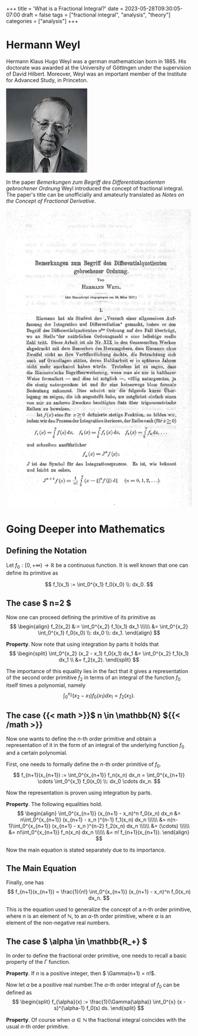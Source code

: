 +++
title = 'What is a Fractional Integral?'
date = 2023-05-28T09:30:05-07:00
draft = false
tags = ["fractional integral", "analysis", "theory"]
categories = ["analysis"]
+++

# Hermann Weyl
Hermann Klaus Hugo Weyl was a german mathematician born in 1885. His doctorate was awarded at the University of Göttingen under the supervision of David Hilbert. Moreover, Weyl was an important member of the Institute for Advanced Study, in Princeton.

![Hermann Weyl](/images/what_is_a_fractional_integral/weyl.jpg)

In the paper *Bemerkungen zum Begriff des Differentialquotienten gebrochener Ordnung* Weyl introduced the concept of fractional integral. The paper's title can be unofficially and amateurly translated as *Notes on the Concept of Fractional Derivative*.

![Bemerkungen zum Begriff des Differentialquotienten gebrochener Ordnung](/images/what_is_a_fractional_integral/bermerkungen_pg01.jpg)

# Going Deeper into Mathematics

## Defining the Notation
Let $f_0:[0,+\infty) \rightarrow \mathbb{R}$  be a continuous function. It is well known that one can define its primitive as

$$
f_1(x_1) := \int_0^{x_1} f_0(x_0) \\: dx_0.
$$

## The case $ n=2 $
Now one can proceed defining the primitive of its primitive as
$$
\begin{align}
    f_2(x_2)
    &:= \int_0^{x_2} f_1(x_1) dx_1 \\\\\\
    &= \int_0^{x_2} \int_0^{x_1} f_0(x_0) \\: dx_0 \\: dx_1.
\end{align}
$$

**Property**. Now note that using integration by parts it holds that
$$
\begin{split}
    \int_0^{x_2} (x_2 - x_1) f_0(x_1)  dx_1
    &= \int_0^{x_2} f_1(x_1) dx_1 \\
    &= f_2(x_2).
\end{split}
$$

The importance of this equality lies in the fact that it gives a representation of the second order primitive $f_2$ in terms of an integral of the function $f_0$ itself times a polynomial, namely
$$
    \int_0^{x_2} (x_2 - x_1) f_0(x_1)  dx_1 = f_2(x_2).
$$

## The case {{< math >}}$ n \in \mathbb{N} ${{< /math >}}
Now one wants to define the $n$-th order primitive and obtain a representation of it in the form of an integral of the underlying function $f_0$ and a certain polynomial.

First, one needs to formally define the $n$-th order primitive of $f_0$.
$$
f_{n+1}(x_{n+1}) := \int_0^{x_{n+1}} f_n(x_n) dx_n = \int_0^{x_{n+1}} \cdots \int_0^{x_1} f_0(x_0) \\: dx_0 \cdots dx_n.
$$

Now the representation is proven using integration by parts.

**Property**. The following equalities hold.
$$
\begin{align}
    \int_0^{x_{n+1}} (x_{n+1} - x_n)^n f_0(x_n)  dx_n
    &= n\int_0^{x_{n+1}} (x_{n+1} - x_n )^{n-1} f_1(x_n) dx_n \\\\\\
    &= n(n-1)\int_0^{x_{n+1}} (x_{n+1} - x_n )^{n-2} f_2(x_n) dx_n \\\\\\
    &= (\cdots) \\\\\\
    &= n!\int_0^{x_{n+1}} f_n(x_n) dx_n \\\\\\
    &= n! f_{n+1}(x_{n+1}).
\end{align}
$$

Now the main equation is stated separately due to its importance.

## The Main Equation
Finally, one has
$$
    f_{n+1}(x_{n+1}) = \frac{1}{n!} \int_0^{x_{n+1}} (x_{n+1} - x_n)^n f_0(x_n) dx_n.
$$

This is the equation used to generalize the concept of a $n$-th order primitive, where $n$ is an element of $\mathbb{N}$, to an $\alpha$-th order primitive, where $\alpha$ is an element of the non-negative real numbers.

## The case $ \alpha \in \mathbb{R_+} $
In order to define the fractional order primitive, one needs to recall a basic property of the $\Gamma$ function.

**Property**. If $n$ is a positive integer, then $ \Gamma(n+1) = n!$.

Now let $\alpha$ be a positive real number.The $\alpha$-th order integral of $f_0$ can be defined as
$$
\begin{split}
    f_{\alpha}(x) := \frac{1}{\Gamma(\alpha)} \int_0^{x} (x - s)^{\alpha-1} f_0(s) ds.
\end{split}
$$

**Property**. Of course when $\alpha \in \mathbb{N}$ the fractional integral coincides with the usual $n$-th order primitive.